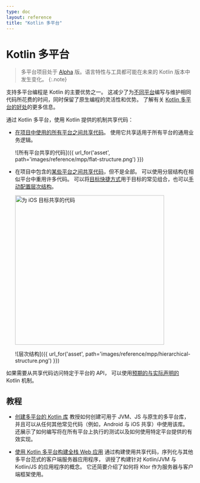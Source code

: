 ```yaml
---
type: doc
layout: reference
title: "Kotlin 多平台"
---
```


# Kotlin 多平台

> 多平台项目处于 [Alpha](evolution/components-stability.html) 版。语言特性与工具都可能在未来的 Kotlin 版本中发生变化。
{:.note}

支持多平台编程是 Kotlin 的主要优势之一。
这减少了为[不同平台](mpp-supported-platforms.html)编写与维护相同代码所花费的时间，同时保留了原生编程的灵活性和优势。
了解有关 [Kotlin 多平台的好处](multiplatform.html)的更多信息。

通过 Kotlin 多平台，使用 Kotlin 提供的机制共享代码：
 
*   [在项目中使用的所有平台之间共享代码](mpp-share-on-platforms.html#对所有平台共享代码)。
    使用它共享适用于所有平台的通用业务逻辑。
     
    ![所有平台共享的代码]({{ url_for('asset', path='images/reference/mpp/flat-structure.png') }})
    
*   在项目中包含的[某些平台之间共享代码](mpp-share-on-platforms.html#对相似平台共享代码)，但不是全部。
    可以使用分层结构在相似平台中重用许多代码。
    可以将[目标快捷方式](mpp-share-on-platforms.html#使用目标快捷方式)用于目标的常见组合，也可以[手动配置层次结构](mpp-share-on-platforms.html#手动配置层次结构)。
    
    <img class="img-responsive" src="{{ url_for('asset', path='images/reference/mpp/iosmain-hierarchy.png') }}" alt="为 iOS 目标共享的代码" width="400"/>

    ![层次结构]({{ url_for('asset', path='images/reference/mpp/hierarchical-structure.png') }})

如果需要从共享代码访问特定于平台的 API，
可以使用[预期的与实际声明的](mpp-connect-to-apis.html) Kotlin 机制。

## 教程

* [创建多平台的 Kotlin 库](/docs/tutorials/mpp/multiplatform-library.html)
  教授如何创建可用于 JVM、JS 与原生的多平台库，
  并且可以从任何其他常见代码（例如，Android 与 iOS 共享）中使用该库。
  还展示了如何编写将在所有平台上执行的测试以及如何使用特定平台提供的有效实现。
 
* [使用 Kotlin 多平台构建全栈 Web 应用](https://play.kotlinlang.org/hands-on/Full%20Stack%20Web%20App%20with%20Kotlin%20Multiplatform/01_Introduction) 
  通过构建使用共享代码，序列化与其他多平台范式的客户端服务器应用程序，
  讲授了构建针对 Kotlin/JVM 与 Kotlin/JS 的应用程序的概念。
  它还简要介绍了如何将 Ktor 作为服务器与客户端框架使用。
